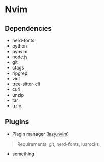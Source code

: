 # Nvim

## Dependencies


- nerd-fonts
- python
- pynvim
- node.js
- git
- ctags
- ripgrep
- vint
- tree-sitter-cli
- curl
- unzip
- tar
- gzip

## Plugins

- Plagin manager ([lazy.nvim](https://github.com/folke/lazy.nvim?tab=readme-ov-file))

>   Requirements: git, nerd-fonts, luarocks

- something
